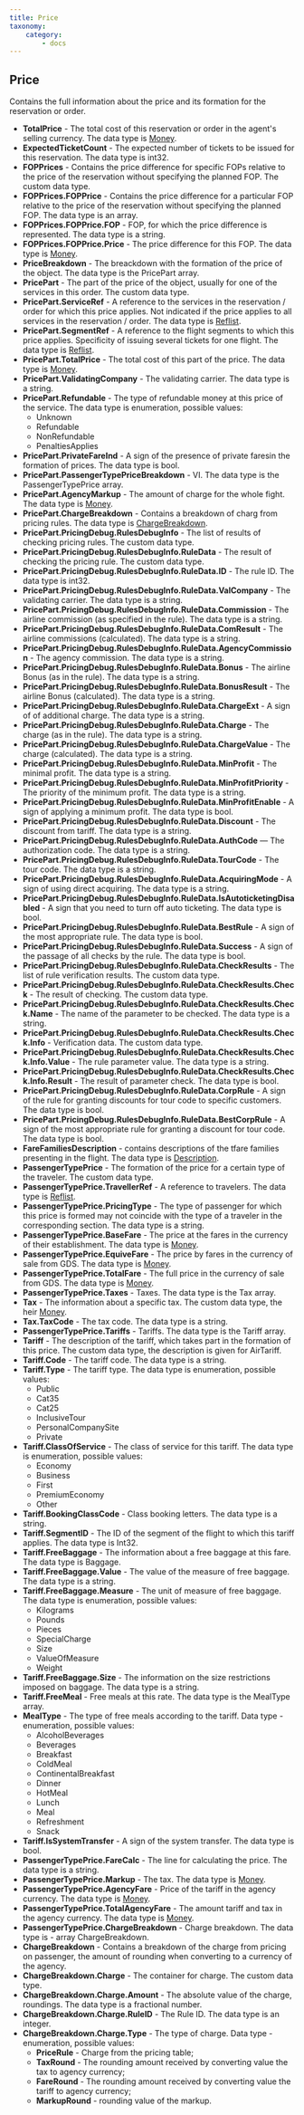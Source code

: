 ```yaml
---
title: Price
taxonomy:
    category:
        - docs
---
```


Price
-----

Contains the full information about the price and its formation for the reservation or order.

-   **TotalPrice** - The total cost of this reservation or order in the agent's selling currency. The data type is [Money](/avia/common/money).
-   **ExpectedTicketCount** - The expected number of tickets to be issued for this reservation. The data type is int32.
-   **FOPPrices** - Contains the price difference for specific FOPs relative to the price of the reservation without specifying the planned FOP. The custom data type.
-   **FOPPrices.FOPPrice** - Contains the price difference for a particular FOP relative to the price of the reservation without specifying the planned FOP. The data type is an array.
-   **FOPPrices.FOPPrice.FOP** - FOP, for which the price difference is represented. The data type is a string.
-   **FOPPrices.FOPPrice.Price** - The price difference for this FOP. The data type is [Money](/avia/common/money).
-   **PriceBreakdown** - The breackdown with the formation of the price of the object. The data type is the PricePart array.
-   **PricePart** - The part of the price of the object, usually for one of the services in this order. The custom data type.
-   **PricePart.ServiceRef** - A reference to the services in the reservation / order for which this price applies. Not indicated if the price applies to all services in the reservation / order. The data type is [Reflist](/avia/common/reflist).
-   **PricePart.SegmentRef** - A reference to the flight segments to which this price applies. Specificity of issuing several tickets for one flight. The data type is [Reflist](/avia/common/reflist).
-   **PricePart.TotalPrice** - The total cost of this part of the price. The data type is [Money](/avia/common/money).
-   **PricePart.ValidatingCompany** - The validating carrier. The data type is a string.
-   **PricePart.Refundable** - The type of refundable money at this price of the service. The data type is enumeration, possible values:
    -   Unknown
    -   Refundable
    -   NonRefundable
    -   PenaltiesApplies
-   **PricePart.PrivateFareInd** - A sign of the presence of private faresin the formation of prices. The data type is bool.
-   **PricePart.PassengerTypePriceBreakdown** - VI. The data type is the PassengerTypePrice array.
-   **PricePart.AgencyMarkup** - The amount of charge for the whole fight. The data type is [Money](/avia/common/money).
-   **PricePart.ChargeBreakdown** -  Contains a breakdown of charg from pricing rules.  The data type is [ChargeBreakdown](/avia/common/chargebreakdown).
-   **PricePart.PricingDebug.RulesDebugInfo** - The list of results of checking pricing rules. The custom data type.
-   **PricePart.PricingDebug.RulesDebugInfo.RuleData** - The result of checking the pricing rule. The custom data type.
-   **PricePart.PricingDebug.RulesDebugInfo.RuleData.ID** - The rule ID. The data type is int32.
-   **PricePart.PricingDebug.RulesDebugInfo.RuleData.ValCompany** - The validating carrier. The data type is a string.
-   **PricePart.PricingDebug.RulesDebugInfo.RuleData.Commission** - The airline commission (as specified in the rule). The data type is a string.
-   **PricePart.PricingDebug.RulesDebugInfo.RuleData.ComResult** - The airline commissions (calculated). The data type is a string.
-   **PricePart.PricingDebug.RulesDebugInfo.RuleData.AgencyCommission** - The agency commission. The data type is a string.
-   **PricePart.PricingDebug.RulesDebugInfo.RuleData.Bonus** - The airline Bonus (as in the rule). The data type is a string.
-   **PricePart.PricingDebug.RulesDebugInfo.RuleData.BonusResult** - The airline Bonus (calculated). The data type is a string. 
-   **PricePart.PricingDebug.RulesDebugInfo.RuleData.ChargeExt** - A sign of of additional charge. The data type is a string.
-   **PricePart.PricingDebug.RulesDebugInfo.RuleData.Charge** - The charge (as in the rule). The data type is a string.
-   **PricePart.PricingDebug.RulesDebugInfo.RuleData.ChargeValue** - The charge (calculated). The data type is a string.
-   **PricePart.PricingDebug.RulesDebugInfo.RuleData.MinProfit** - The minimal profit. The data type is a string.
-   **PricePart.PricingDebug.RulesDebugInfo.RuleData.MinProfitPriority** - The priority of the minimum profit. The data type is a string.
-   **PricePart.PricingDebug.RulesDebugInfo.RuleData.MinProfitEnable** - A sign of  applying a minimum profit. The data type is bool.
-   **PricePart.PricingDebug.RulesDebugInfo.RuleData.Discount** - The discount from tariff. The data type is a string.
-   **PricePart.PricingDebug.RulesDebugInfo.RuleData.AuthCode** — The authorization code. The data type is a string.
-   **PricePart.PricingDebug.RulesDebugInfo.RuleData.TourCode** - The tour code. The data type is a string.
-   **PricePart.PricingDebug.RulesDebugInfo.RuleData.AcquiringMode** - A sign of using direct acquiring. The data type is a string.
-   **PricePart.PricingDebug.RulesDebugInfo.RuleData.IsAutoticketingDisabled** - A sign that you need to turn off auto ticketing. The data type is bool.
-   **PricePart.PricingDebug.RulesDebugInfo.RuleData.BestRule** - A sign of the most appropriate rule. The data type is bool.
-   **PricePart.PricingDebug.RulesDebugInfo.RuleData.Success** - A sign of the passage of all checks by the rule. The data type is bool.
-   **PricePart.PricingDebug.RulesDebugInfo.RuleData.CheckResults** - The list of rule verification results. The custom data type.
-   **PricePart.PricingDebug.RulesDebugInfo.RuleData.CheckResults.Check** - The result of checking. The custom data type.
-   **PricePart.PricingDebug.RulesDebugInfo.RuleData.CheckResults.Check.Name** - The name of the parameter to be checked. The data type is a string.
-   **PricePart.PricingDebug.RulesDebugInfo.RuleData.CheckResults.Check.Info** - Verification data. The custom data type.
-   **PricePart.PricingDebug.RulesDebugInfo.RuleData.CheckResults.Check.Info.Value** - The rule parameter value. The data type is a string.
-   **PricePart.PricingDebug.RulesDebugInfo.RuleData.CheckResults.Check.Info.Result** - The result of parameter check. The data type is bool.
-   **PricePart.PricingDebug.RulesDebugInfo.RuleData.CorpRule** - A sign of the rule for granting discounts for tour code to specific customers. The data type is bool.
-   **PricePart.PricingDebug.RulesDebugInfo.RuleData.BestCorpRule** - A sign of the most appropriate rule for granting a discount for tour code. The data type is bool.
-   **FareFamiliesDescription** - contains descriptions of the tfare families presenting in the flight. The data type is [Description](/avia/common/ff-description).
-   **PassengerTypePrice** - The formation of the price for a certain type of the traveler. The custom data type.
-   **PassengerTypePrice.TravellerRef** - A reference to travelers. The data type is [Reflist](/avia/common/reflist).
-   **PassengerTypePrice.PricingType** - The type of passenger for which this price is formed may not coincide with the type of a traveler in the corresponding section. The data type is a string.
-   **PassengerTypePrice.BaseFare** - The price at the fares in the currency of their establishment. The data type is [Money](/avia/common/money).
-   **PassengerTypePrice.EquiveFare** - The price by fares in the currency of sale from GDS. The data type is [Money](/avia/common/money).
-   **PassengerTypePrice.TotalFare** - The full price in the currency of sale from GDS. The data type is [Money](/avia/common/money).
-   **PassengerTypePrice.Taxes** - Taxes. The data type is the Tax array.
-   **Tax** - The information about a specific tax. The custom data type, the heir [Money](/avia/common/money).
-   **Tax.TaxCode** - The tax code. The data type is a string.
-   **PassengerTypePrice.Tariffs** - Tariffs. The data type is the Tariff array.
-   **Tariff** - The description of the tariff, which takes part in the formation of this price. The custom data type, the description is given for AirTariff.
-   **Tariff.Code** - The tariff code. The data type is a string.
-   **Tariff.Type** - The tariff type. The data type is enumeration, possible values:
    -   Public
    -   Cat35
    -   Cat25
    -   InclusiveTour
    -   PersonalCompanySite
    -   Private
-   **Tariff.ClassOfService** - The class of service for this tariff. The data type is enumeration, possible values:
    -   Economy
    -   Business
    -   First
    -   PremiumEconomy
    -   Other
-   **Tariff.BookingClassCode** - Class booking letters. The data type is a string.
-   **Tariff.SegmentID** - The ID of the segment of the flight to which this tariff applies. The data type is Int32.
-   **Tariff.FreeBaggage** - The information about a free baggage at this fare. The data type is Baggage.
-   **Tariff.FreeBaggage.Value** - The value of the measure of free baggage. The data type is a string.
-   **Tariff.FreeBaggage.Measure** - The unit of measure of free baggage. The data type is enumeration, possible values:
    -   Kilograms
    -   Pounds
    -   Pieces
    -   SpecialCharge
    -   Size
    -   ValueOfMeasure
    -   Weight
-   **Tariff.FreeBaggage.Size** - The information on the size restrictions imposed on baggage. The data type is a string.
-   **Tariff.FreeMeal** - Free meals at this rate. The data type is the MealType array.
-   **MealType** - The type of free meals according to the tariff. Data type - enumeration, possible values:
    -   AlcoholBeverages
    -   Beverages
    -   Breakfast
    -   ColdMeal
    -   ContinentalBreakfast
    -   Dinner
    -   HotMeal
    -   Lunch
    -   Meal
    -   Refreshment
    -   Snack
-   **Tariff.IsSystemTransfer** - A sign of the system transfer. The data type is bool.
-   **PassengerTypePrice.FareCalc** - The line for calculating the price. The data type is a string.
-   **PassengerTypePrice.Markup** - The tax. The data type is [Money](/avia/common/money).
-   **PassengerTypePrice.AgencyFare** - Price of the tariff in the agency currency. The data type is [Money](/avia/common/money).
-   **PassengerTypePrice.TotalAgencyFare** - The amount tariff and tax in the agency currency. The data type is [Money](/avia/common/money).
-   **PassengerTypePrice.ChargeBreakdown** - Charge breakdown. The data type is - array ChargeBreakdown.
-   **ChargeBreakdown** - Contains a breakdown of the charge from pricing on passenger, the amount of rounding when converting to a currency of the agency.
-   **ChargeBreakdown.Charge** - The container for charge. The custom data type.
-   **ChargeBreakdown.Charge.Amount** - The absolute value of the charge, roundings. The data type is a fractional number.
-   **ChargeBreakdown.Charge.RuleID** - The Rule ID. The data type is an integer.
-   **ChargeBreakdown.Charge.Type** - The type of charge. Data type - enumeration, possible values:
    - **PriceRule**  - Сharge from the pricing table;
    - **TaxRound** - The rounding amount received by converting value the tax to agency currency;
    - **FareRound** - The rounding amount received by converting value the tariff to agency currency;
    - **MarkupRound** - rounding value of the markup.
